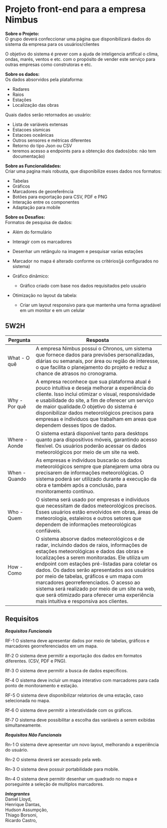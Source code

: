 <h1>Projeto front-end para a empresa Nimbus</h1>

**Sobre o Projeto:** <br>
O grupo deverá confeccionar uma página que disponibilizará dados do sistema da empresa para os usuários/clientes

O objetivo do sistema é prever com a ajuda de inteligencia artifical o clima, ondas, marés, ventos e etc. 
com o propósito de vender este serviço para outras empresas como construtoras e etc.

**Sobre os dados:** <br>
Os dados absorvidos pela plataforma:
  * Radares
  * Raios
  * Estações
  * Localização das obras
    
Quais dados serão retornados ao usuário:
  * Lista de variáveis extensas
  * Estacoes sísmicas
  * Estacoes oceânicas
  * Outros sensores e métricas diferentes
  * Retorno do tipo Json ou CSV
  * teremos acesso a endpoints para a obtenção dos dados(obs: não tem documentação)

**Sobre as Funcionalidades:** <br>
 Criar uma pagina mais robusta, que disponibilize esses dados nos formatos:
  * Tabelas
  * Gráficos
  * Marcadores de georeferência
  * Botões para exportação para CSV, PDF e PNG
  * Interação entre os componentes
  * Adaptação para mobile

**Sobre os Desafios:** <br>
 Formatos de pesquisa de dados:
  * Além do formulário
  * Interagir com os marcadores
  * Desenhar um retângulo na imagem e pesquisar varias estações
  * Marcador no mapa é alterado conforme os critérios(já configurados no sistema)

 * Gráfico dinâmico:
   * Gráfico criado com base nos dados requisitados pelo usuário

 * Otimização no layout da tabela:
   * Criar um layout responsivo para que mantenha uma forma agradável em um monitor e em um celular

<h2>5W2H</h2>

Pergunta | Resposta
-------------|-------------
What - O quê  | A empresa Nimbus possui o Chronos, um sistema que fornece dados para previsões personalizadas, diárias ou semanais, por área ou regiâo de interesse, o que facilita o planejamento do projeto e reduz a chance de atrasos no cronograma.
Why - Por quê  | A empresa reconhece que sua plataforma atual é pouco intuitiva e deseja melhorar a experiência do cliente. Isso inclui otimizar o visual, responsividade e usabilidade do site, a fim de oferecer um serviço de maior qualidade.O objetivo do sistema é disponibilizar dados meteorológicos precisos para empresas e individuos que trabalham em areas que dependem desses tipos de dados.
Where - Aonde | O sistema estará disponível tanto para desktops quanto para dispositivos móveis, garantindo acesso flexível. Os usuários poderão acessar os dados meteorológicos por meio de um site na web. 
When - Quando | As empresas e indivíduos buscarão os dados meteorológicos sempre que planejarem uma obra ou precisarem de informações meteorológicas. O sistema poderá ser utilizado durante a execução da obra e também após a conclusão, para monitoramento contínuo.  
Who - Quem | O sistema será usado por empresas e indivíduos que necessitam de dados meteorológicos precisos. Esses usuários estão envolvidos em obras, áreas de meteorologia, estaleiros e outros setores que dependem de informações meteorológicas confiáveis. 
How - Como | O sistema absorve dados meteorológicos e de radar, incluindo dados de raios, informações de estações meteorológicas e dados das obras e localizações a serem monitoradas. Ele utiliza um endpoint com estações pré-listadas para coletar os dados. Os dados serão apresentados aos usuários por meio de tabelas, gráficos e um mapa com marcadores georreferenciados. O acesso ao sistema será realizado por meio de um site na web, que será otimizado para oferecer uma experiência mais intuitiva e responsiva aos clientes.  

<h2>Requisitos</h2>


***Requisitos Funcionais***

RF-1 O sistema deve apresentar dados por meio de tabelas, gráficos e marcadores georreferenciados em um mapa.

Rf-2 O sistema deve permitir  a exportação dos dados em formatos diferentes. (CSV, PDF e PNG).

Rf-3 O sistema deve permitir a busca de dados específicos.

Rf-4 O sistema deve incluir um mapa interativo com marcadores para cada ponto de monitoramento e estação.

RF-5 O sistema deve disponibilizar relatorios de uma estação, caso selecionada no mapa.

Rf-6 O sistema deve permitir a interatividade com os gráficos.

Rf-7 O sistema deve possibilitar a escolha das variáveis a serem exibidas simultaneamente.


***Requisitos Não Funcionais***

Rn-1 O sistema deve apresentar um novo layout, melhorando a experiência do usuário.

Rn-2 O sistema deverá ser acessado pela web.

Rn-3 O sistema deve possuir portabilidade para mobile.

Rn-4 O sistema deve permitir desenhar um quadrado no mapa e porseguinte a seleção de multiplos marcadores.

***Integrantes*** <br>
Daniel Lloyd, <br>
Henrique Dantas, <br>
Hudson Assumpção, <br>
Thiago Borsoni, <br>
Ricardo Castro,
